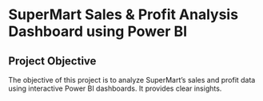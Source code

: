 # SuperMart Sales & Profit Analysis Dashboard using Power BI

## Project Objective
The objective of this project is to analyze SuperMart’s sales and profit data using interactive Power BI dashboards.
It provides clear insights.
